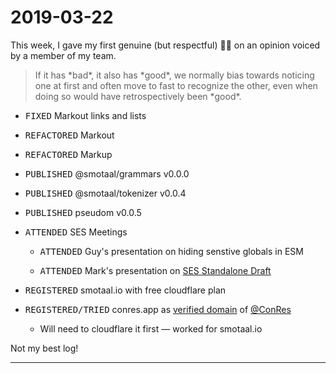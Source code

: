 ﻿# 2019-03-22

<aside float=right>This week, I gave my first genuine (but respectful) 👎🏼 on an opinion voiced by a member of my team.</aside>

<blockquote>If it has *bad*, it also has *good*, we normally bias towards noticing one at first and often move to fast to recognize the other, even when doing so would have retrospectively been *good*.</blockquote>

- <kbd>FIXED</kbd> Markout links and lists

- <kbd>REFACTORED</kbd> Markout

- <kbd>REFACTORED</kbd> Markup

- <kbd>PUBLISHED</kbd> @smotaal/grammars v0.0.0

- <kbd>PUBLISHED</kbd> @smotaal/tokenizer v0.0.4

- <kbd>PUBLISHED</kbd> pseudom v0.0.5

- <kbd>ATTENDED</kbd> SES Meetings

  - <kbd>ATTENDED</kbd> Guy's presentation on hiding senstive globals in ESM

  - <kbd>ATTENDED</kbd> Mark's presentation on [SES Standalone Draft](https://github.com/Agoric/SES/blob/master/docs/draft-standalone-spec.md)

- <kbd>REGISTERED</kbd> smotaal.io with free cloudflare plan

- <kbd>REGISTERED/TRIED</kbd> conres.app as [verified domain](https://github.com/orgs/ConRes/domain/MDE4Ok9yZ2FuaXphdGlvbkRvbWFpbjMwMzE2/verification_steps) of [@ConRes](https://github.com/ConRes)

  - Will need to cloudflare it first — worked for smotaal.io

Not my best log!

---
